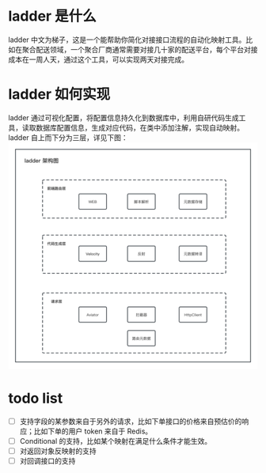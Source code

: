 # ladder 是什么
ladder 中文为梯子，这是一个能帮助你简化对接接口流程的自动化映射工具。比如在聚合配送领域，一个聚合厂商通常需要对接几十家的配送平台，每个平台对接成本在一周人天，通过这个工具，可以实现两天对接完成。
# ladder 如何实现
ladder 通过可视化配置，将配置信息持久化到数据库中，利用自研代码生成工具，读取数据库配置信息，生成对应代码，在类中添加注解，实现自动映射。
ladder 自上而下分为三层，详见下图：
![image.png](doc/ladder-architecture.png)
# todo list
- [ ] 支持字段的某参数来自于另外的请求，比如下单接口的价格来自预估价的响应；比如下单的用户 token 来自于 Redis。
- [ ] Conditional 的支持，比如某个映射在满足什么条件才能生效。
- [ ] 对返回对象反映射的支持
- [ ] 对回调接口的支持